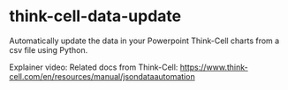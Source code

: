# think-cell-data-update
Automatically update the data in your Powerpoint Think-Cell charts from a csv file using Python.

Explainer video: 
Related docs from Think-Cell: https://www.think-cell.com/en/resources/manual/jsondataautomation
